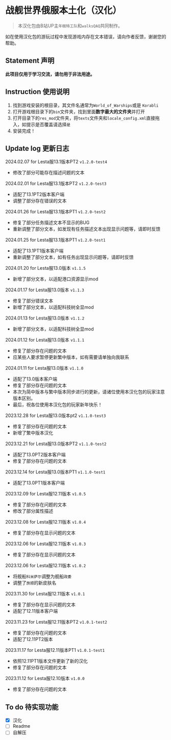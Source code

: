 # 战舰世界俄服本土化（汉化）
>本汉化包由B站UP主`年糕特工队`和`walksQAQ`共同制作。

如在使用汉化包的游玩过程中发现游戏内存在文本错误，请向作者反馈，谢谢您的帮助。

## Statement 声明
**此项目仅用于学习交流，请勿用于非法用途。**

## Instruction 使用说明
1. 找到游戏安装的根目录，其文件名通常为`World_of_Warships`或是 `Korabli`
2. 打开游戏根目录下的`bin`文件夹，找到里面**数字最大的文件夹**并打开
3. 打开目录下的`res_mod`文件夹，将`texts`文件夹和`locale_config.xml`直接拖入，如提示是否覆盖请选择`是`
4. 安装完成！
## Update log 更新日志
2024.02.07 for Lesta服13.1版本PT2 `v1.2.0-test4`
* 修改了部分可能存在描述问题的文本

2024.02.01 for Lesta服13.1版本PT2 `v1.2.0-test3`
* 适配了13.1PT2版本客户端
* 调整了部分存在错误的文本

2024.01.26 for Lesta服13.1版本PT1 `v1.2.0-test2`
* 修复了部分任务描述文本不显示的BUG
* 重新调整了部分文本，如发现有任务描述文本出现显示问题等，请即时反馈

2024.01.25 for Lesta服13.1版本PT1 `v1.2.0-test1`
* 适配了13.1PT1版本客户端
* 重新调整了部分文本，如有任务出现显示问题等，请即时反馈

2024.01.20 for Lesta服13.0版本 `v1.1.5`
* 新增了部分文本，以适配港口资源显示mod

2024.01.17 for Lesta服13.0版本 `v1.1.3`
* 修复了部分错误文本
* 新增了部分文本，以适配科技树全显mod

2024.01.13 for Lesta服13.0版本 `v1.1.2`
* 新增了部分文本，以适配科技树全显mod

2024.01.12 for Lesta服13.0版本 `v1.1.1`
* 修复了部分存在问题的文本
* 应某些人要求暂停更新繁中版本，如有需要请单独向我联系

2024.01.11 for Lesta服13.0版本 `v1.1.0`
* 适配了13.0版本客户端
* 修复了部分存在问题的文本
* 本次为简中版本与繁中版本同步进行的更新，请诸位使用本汉化包的玩家注意版本区别。
* 最后，祝各位使用本汉化包的玩家新年快乐！

2023.12.28 for Lesta服13.0版本pt2 `v1.1.0-test3`
* 修复了部分存在问题的文本
* 新增了繁中版本汉化

2023.12.21 for Lesta服13.0版本PT2 `v1.1.0-test2`
* 适配了13.0PT2版本客户端
* 修复了部分存在问题的文本

2023.12.14 for Lesta服13.0版本PT1 `v1.1.0-test1`
* 适配了13.0PT1版本客户端

2023.12.09 for Lesta服12.11版本 `v1.0.5`
* 修复了部分存在问题的文本
* 修改了部分属性描述

2023.12.08 for Lesta服12.11版本 `v1.0.4`
* 修复了部分存在显示问题的文本

2023.12.06 for Lesta服12.11版本 `v1.0.3`
* 修复了部分存在显示问题的文本

2023.12.06 for Lesta服12.11版本 `v1.0.2`
* 将舰船`科米萨尔`调整为舰船`政委`
* 调整了`旅顺`的新皮肤名

2023.11.30 for Lesta服12.11版本 `v1.0.1`
* 修复了部分存在显示问题的文本
* 适配了12.11版本客户端

2023.11.23 for Lesta服12.11版本PT2 `v1.0.1-test2`
* 修复了部分存在问题的文本
* 适配了12.11PT2版本

2023.11.17 for Lesta服12.11版本PT1 `v1.0.1-test1`
* 依照12.11PT1版本文件更新了新的汉化
* 修复了部分存在问题的文本

2023.11.12 for Lesta服12.10版本 `v1.0.0`
* 修复了部分存在问题的文本

## To do 待实现功能
- [x] 汉化
- [ ] Readme
- [ ] 自解压
